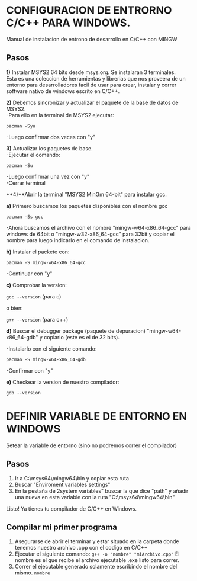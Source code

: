 # CONFIGURACION DE ENTRORNO C/C++ PARA WINDOWS.

Manual de instalacion de entrono de desarrollo en C/C++ con MINGW

## Pasos

**1)** Instalar MSYS2 64 bits desde msys.org. Se instalaran 3 terminales. <br/>
Esta es una coleccion de herramientas y librerias que nos proveera de un entorno para desarrolladores facil de usar para crear, instalar y correr software nativo de windows escrito en C/C++.

**2)** Debemos sincronizar y actualizar el paquete de la base de datos de MSYS2. <br/>
-Para ello en la terminal de MSYS2 ejecutar: 
   
`pacman -Syu `
   
-Luego confirmar dos veces con "y"

**3)** Actualizar los paquetes de base.<br/>
-Ejecutar el comando:
	
`pacman -Su`
	
-Luego confirmar una vez con "y" <br/>
-Cerrar terminal

**4)**Abrir la terminal "MSYS2 MinGm 64-bit" para instalar gcc. <br/>

**a)** Primero buscamos los paquetes disponibles con el nombre gcc  
 
`pacman -Ss gcc`
	    
-Ahora buscamos el archivo con el nombre "mingw-w64-x86_64-gcc" para windows de 64bit o "mingw-w32-x86_64-gcc" para 32bit y copiar el nombre para luego indicarlo en el comando de instalacion.
    
**b)** Instalar el packete con:
  
`pacman -S mingw-w64-x86_64-gcc`
      
-Continuar con "y"
      
**c)** Comprobar la version:
  
`gcc --version`  (para c)
    
o bien:
    
`g++ --version` (para c++)

**d)** Buscar el debugger package (paquete de depuracion) "mingw-w64-x86_64-gdb" y copiarlo (este es el de 32 bits).<br/>

-Instalarlo con el siguiente comando:
  
`pacman -S mingw-w64-x86_64-gdb`
	
-Confirmar con "y"

**e)** Checkear la version de nuestro compilador:

`gdb --version`


# DEFINIR VARIABLE DE ENTORNO EN WINDOWS
  Setear la variable de entorno (sino no podremos correr el compilador)
## Pasos
1) Ir a C:\msys64\mingw64\bin y copiar esta ruta 
2) Buscar "Enviroment variables settings"
3) En la pestaña de 2system variables" buscar la que dice "path"
y añadir una nueva en esta variable con la ruta "C:\msys64\mingw64\bin"

Listo! Ya tienes tu compilador de C/C++ en Windows.

## Compilar mi primer programa
1) Asegurarse de abrir el terminar y estar situado en la carpeta donde tenemos nuestro archivo .cpp con el codigo en C/C++
2) Ejecutar el siguiente comando:
    `g++ -o "nombre" "miArchivo.cpp"` El nombre es el que recibe el archivo ejecutable .exe listo para correr.
3) Correr el ejecutable generado solamente escribindo el nombre del mismo.
    `nombre`
